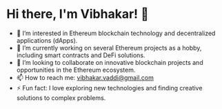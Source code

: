 # Hi there, I'm Vibhakar! 👋

- 👀 I’m interested in Ethereum blockchain technology and decentralized applications (dApps).
- 🌱 I’m currently working on several Ethereum projects as a hobby, including smart contracts and DeFi solutions.
- 💞️ I’m looking to collaborate on innovative blockchain projects and opportunities in the Ethereum ecosystem.
- 📫 How to reach me: [vibhakar.vaddi@gmail.com](mailto:vibhakar.vaddi@gmail.com)
- ⚡ Fun fact: I love exploring new technologies and finding creative solutions to complex problems.

<!---
Vibhakar/Vibhakar is a ✨ special ✨ repository because its `README.md` (this file) appears on your GitHub profile.
You can click the Preview link to take a look at your changes.
--->
